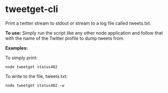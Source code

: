 tweetget-cli
========

Print a twitter stream to stdout or stream to a log file called tweets.txt.

**To use:** Simply run the script like any other node application and follow that with the name of the Twitter profile to dump tweets from.

**Examples:**

To simply print:

    node tweetget status402

To write to the file, tweets.txt:

    node tweetget status402 -w
